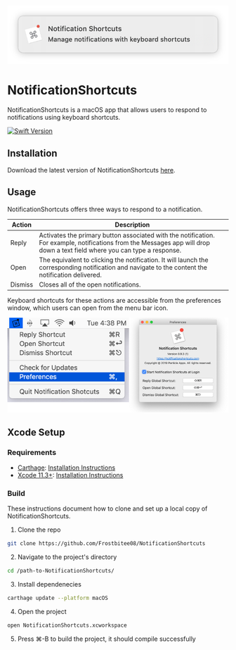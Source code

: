 ![Header](https://github.com/Frostbitee08/NotificationShortcuts/blob/master/.readme-resources/banner.png)

# NotificationShortcuts
NotificationShortcuts is a macOS app that allows users to respond to notifications using keyboard shortcuts.

[![Swift Version][swift-image]][swift-url]

## Installation
Download the latest version of NotificationShortcuts [here](https://delpriore-appcasts.s3-us-west-1.amazonaws.com/NotificationShortcuts-1.0.1.dmg).

## Usage
NotificationShortcuts offers three ways to respond to a notification.

| Action  | Description |
| ------- |-------------|
| Reply   | Activates the primary button associated with the notification. For example, notifications from the Messages app will drop down a text field where you can type a response. |
| Open    | The equivalent to clicking the notification. It will launch the corresponding notification and navigate to the content the notification delivered. |
| Dismiss | Closes all of the open notifications. |


Keyboard shortcuts for these actions are accessible from the preferences window, which users can open from the menu bar icon. 

![](https://github.com/Frostbitee08/NotificationShortcuts/blob/master/.readme-resources/preferences.png)

## Xcode Setup
### Requirements
* [Carthage](https://github.com/Carthage/Carthage): [Installation Instructions](https://github.com/Carthage/Carthage#installing-carthage)
* [Xcode 11.3+](https://developer.apple.com/xcode/): [Installation Instructions](https://apps.apple.com/us/app/xcode/id497799835?mt=12)

### Build
These instructions document how to clone and set up a local copy of NotificationShortcuts.

1. Clone the repo
``` Bash
git clone https://github.com/Frostbitee08/NotificationShortcuts
```

2. Navigate to the project's directory
``` Bash
cd /path-to-NotificationShortcuts/
```

3. Install dependenecies
``` Bash
carthage update --platform macOS
```

4. Open the project
``` Bash
open NotificationShortcuts.xcworkspace
```

5. Press ⌘-B to build the project, it should compile successfully

[swift-image]:https://img.shields.io/badge/swift-5.0-blue.svg
[swift-url]: https://swift.org/
